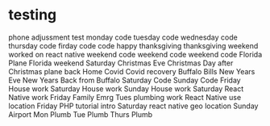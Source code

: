 # testing
phone adjussment test
monday code
tuesday code
wednesday code
thursday code
firday code
code
happy thanksgiving
thanksgiving weekend
worked on react native
weekend code
weekend code
weekend code
Florida Plane
Florida weekend Saturday 
Christmas Eve
Christmas 
Day after Christmas plane back
Home
Covid
Covid recovery 
Buffalo Bills
New Years Eve
New Years
Back from Buffalo
Saturday Code
Sunday Code
Friday House work
Saturday House work
Sunday House work
Saturday React Native work
Friday Family Emrg
Tues plumbing work
React Native use location 
Friday PHP tutorial intro
Saturday react native geo location 
Sunday Airport 
Mon Plumb
Tue Plumb
Thurs Plumb